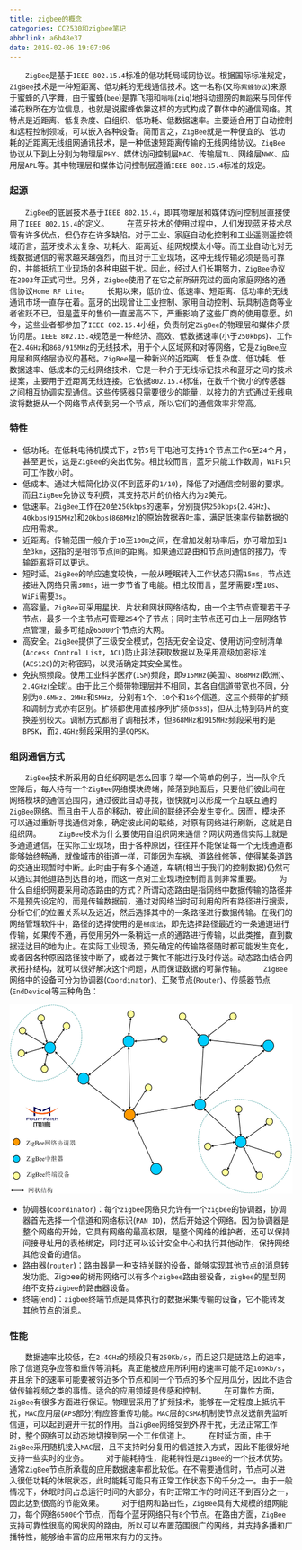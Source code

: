 ```yaml
---
title: zigbee的概念
categories: CC2530和zigbee笔记
abbrlink: a6b48e37
date: 2019-02-06 19:07:06
---
```

&emsp;&emsp;`ZigBee`是基于`IEEE 802.15.4`标准的低功耗局域网协议。根据国际标准规定，`ZigBee`技术是一种短距离、低功耗的无线通信技术。这一名称(又称`紫蜂协议`)来源于蜜蜂的八字舞，由于蜜蜂(`bee`)是靠飞翔和`嗡嗡`(`zig`)地抖动翅膀的`舞蹈`来与同伴传递花粉所在方位信息，也就是说蜜蜂依靠这样的方式构成了群体中的通信网络。其特点是近距离、低复杂度、自组织、低功耗、低数据速率。主要适合用于自动控制和远程控制领域，可以嵌入各种设备。简而言之，`ZigBee`就是一种便宜的、低功耗的近距离无线组网通讯技术，是一种低速短距离传输的无线网络协议。`ZigBee`协议从下到上分别为物理层`PHY`、媒体访问控制层`MAC`、传输层`TL`、网络层`NWK`、应用层`APL`等。其中物理层和媒体访问控制层遵循`IEEE 802.15.4`标准的规定。

### 起源

&emsp;&emsp;`ZigBee`的底层技术基于`IEEE 802.15.4`，即其物理层和媒体访问控制层直接使用了`IEEE 802.15.4`的定义。
&emsp;&emsp;在蓝牙技术的使用过程中，人们发现蓝牙技术尽管有许多优点，但仍存在许多缺陷。对于工业、家庭自动化控制和工业遥测遥控领域而言，蓝牙技术太复杂、功耗大、距离近、组网规模太小等。而工业自动化对无线数据通信的需求越来越强烈，而且对于工业现场，这种无线传输必须是高可靠的，并能抵抗工业现场的各种电磁干扰。因此，经过人们长期努力，`ZigBee`协议在`2003`年正式问世。另外，`Zigbee`使用了在它之前所研究过的面向家庭网络的通信协议`Home RF Lite`。
&emsp;&emsp;长期以来，低价位、低速率、短距离、低功率的无线通讯市场一直存在着。蓝牙的出现曾让工业控制、家用自动控制、玩具制造商等业者雀跃不已，但是蓝牙的售价一直居高不下，严重影响了这些厂商的使用意愿。如今，这些业者都参加了`IEEE 802.15.4`小组，负责制定`ZigBee`的物理层和媒体介质访问层。`IEEE 802.15.4`规范是一种经济、高效、低数据速率(小于`250kbps`)、工作在`2.4GHz`和`868/915MHz`的无线技术，用于个人区域网和对等网络，它是`ZigBee`应用层和网络层协议的基础。`ZigBee`是一种新兴的近距离、低复杂度、低功耗、低数据速率、低成本的无线网络技术，它是一种介于无线标记技术和蓝牙之间的技术提案，主要用于近距离无线连接。它依据`802.15.4`标准，在数千个微小的传感器之间相互协调实现通信。这些传感器只需要很少的能量，以接力的方式通过无线电波将数据从一个网络节点传到另一个节点，所以它们的通信效率非常高。

### 特性

- 低功耗。在低耗电待机模式下，`2`节`5`号干电池可支持`1`个节点工作`6`至`24`个月，甚至更长，这是`ZigBee`的突出优势。相比较而言，蓝牙只能工作数周，`WiFi`只可工作数小时。
- 低成本。通过大幅简化协议(不到蓝牙的`1/10`)，降低了对通信控制器的要求。而且`ZigBee`免协议专利费，其支持芯片的价格大约为`2`美元。
- 低速率。`ZigBee`工作在`20`至`250kbps`的速率，分别提供`250kbps`(`2.4GHz`)、`40kbps`(`915MHz`)和`20kbps`(`868MHz`)的原始数据吞吐率，满足低速率传输数据的应用需求。
- 近距离。传输范围一般介于`10`至`100m`之间，在增加发射功率后，亦可增加到`1`至`3km`，这指的是相邻节点间的距离。如果通过路由和节点间通信的接力，传输距离将可以更远。
- 短时延。`ZigBee`的响应速度较快，一般从睡眠转入工作状态只需`15ms`，节点连接进入网络只需`30ms`，进一步节省了电能。相比较而言，蓝牙需要`3`至`10s`、`WiFi`需要`3s`。
- 高容量。`ZigBee`可采用星状、片状和网状网络结构，由一个主节点管理若干子节点，最多一个主节点可管理`254`个子节点；同时主节点还可由上一层网络节点管理，最多可组成`65000`个节点的大网。
- 高安全。`ZigBee`提供了三级安全模式，包括无安全设定、使用访问控制清单(`Access Control List`，`ACL`)防止非法获取数据以及采用高级加密标准(`AES128`)的对称密码，以灵活确定其安全属性。
- 免执照频段。使用工业科学医疗(`ISM`)频段，即`915MHz`(美国)、`868MHz`(欧洲)、`2.4GHz`(全球)。由于此三个频带物理层并不相同，其各自信道带宽也不同，分别为`0.6MHz`、`2MHz`和`5MHz`，分别有`1`个、`10`个和`16`个信道。这三个频带的扩频和调制方式亦有区别。扩频都使用直接序列扩频(`DSSS`)，但从比特到码片的变换差别较大。调制方式都用了调相技术，但`868MHz`和`915MHz`频段采用的是`BPSK`，而`2.4GHz`频段采用的是`OQPSK`。

### 组网通信方式

&emsp;&emsp;`ZigBee`技术所采用的自组织网是怎么回事？举一个简单的例子，当一队伞兵空降后，每人持有一个`ZigBee`网络模块终端，降落到地面后，只要他们彼此间在网络模块的通信范围内，通过彼此自动寻找，很快就可以形成一个互联互通的`ZigBee`网络。而且由于人员的移动，彼此间的联络还会发生变化。因而，模块还可以通过重新寻找通信对象，确定彼此间的联络，对原有网络进行刷新，这就是自组织网。
&emsp;&emsp;`ZigBee`技术为什么要使用自组织网来通信？网状网通信实际上就是多通道通信，在实际工业现场，由于各种原因，往往并不能保证每一个无线通道都能够始终畅通，就像城市的街道一样，可能因为车祸、道路维修等，使得某条道路的交通出现暂时中断。此时由于有多个通道，车辆(相当于我们的控制数据)仍然可以通过其他道路到达目的地，而这一点对工业现场控制而言则非常重要。
&emsp;&emsp;为什么自组织网要采用动态路由的方式？所谓动态路由是指网络中数据传输的路径并不是预先设定的，而是传输数据前，通过对网络当时可利用的所有路径进行搜索，分析它们的位置关系以及远近，然后选择其中的一条路径进行数据传输。在我们的网络管理软件中，路径的选择使用的是`梯度法`，即先选择路径最近的一条通道进行传输，如果传不通，再使用另外一条稍远一点的通路进行传输，以此类推，直到数据送达目的地为止。在实际工业现场，预先确定的传输路径随时都可能发生变化，或者因各种原因路径被中断了，或者过于繁忙不能进行及时传送。动态路由结合网状拓扑结构，就可以很好解决这个问题，从而保证数据的可靠传输。
&emsp;&emsp;`ZigBee`网络中的设备可分为协调器(`Coordinator`)、汇聚节点(`Router`)、传感器节点(`EndDevice`)等三种角色：

<img src="./zigbee的概念/1.png" height="337" width="517">

- 协调器(`coordinator`)：每个`zigbee`网络只允许有一个`zigbee`的协调器，协调器首先选择一个信道和网络标识(`PAN ID`)，然后开始这个网络。因为协调器是整个网络的开始，它具有网络的最高权限，是整个网络的维护者，还可以保持间接寻址用的表格绑定，同时还可以设计安全中心和执行其他动作，保持网络其他设备的通信。
- 路由器(`router`)：路由器是一种支持关联的设备，能够实现其他节点的消息转发功能。Zigbee的树形网络可以有多个`zigbee`路由器设备，`zigbee`的星型网络不支持`zigbee`的路由器设备。
- 终端(`end`)：`zigbee`终端节点是具体执行的数据采集传输的设备，它不能转发其他节点的消息。

### 性能

&emsp;&emsp;数据速率比较低，在`2.4GHz`的频段只有`250Kb/s`，而且这只是链路上的速率，除了信道竞争应答和重传等消耗，真正能被应用所利用的速率可能不足`100Kb/s`，并且余下的速率可能要被邻近多个节点和同一个节点的多个应用瓜分，因此不适合做传输视频之类的事情。适合的应用领域是传感和控制。
&emsp;&emsp;在可靠性方面，`ZigBee`有很多方面进行保证。物理层采用了扩频技术，能够在一定程度上抵抗干扰，`MAC`应用层(`APS`部分)有应答重传功能。`MAC`层的`CSMA`机制使节点发送前先监听信道，可以起到避开干扰的作用。当`ZigBee`网络受到外界干扰，无法正常工作时，整个网络可以动态地切换到另一个工作信道上。
&emsp;&emsp;在时延方面，由于`ZigBee`采用随机接入`MAC`层，且不支持时分复用的信道接入方式，因此不能很好地支持一些实时的业务。
&emsp;&emsp;对于能耗特性，能耗特性是`ZigBee`的一个技术优势。通常`ZigBee`节点所承载的应用数据速率都比较低。在不需要通信时，节点可以进入很低功耗的休眠状态，此时能耗可能只有正常工作状态下的千分之一。由于一般情况下，休眠时间占总运行时间的大部分，有时正常工作的时间还不到百分之一，因此达到很高的节能效果。
&emsp;&emsp;对于组网和路由性，`ZigBee`具有大规模的组网能力，每个网络`65000`个节点，而每个蓝牙网络只有`8`个节点。在路由方面，`ZigBee`支持可靠性很高的网状网的路由，所以可以布置范围很广的网络，并支持多播和广播特性，能够给丰富的应用带来有力的支持。